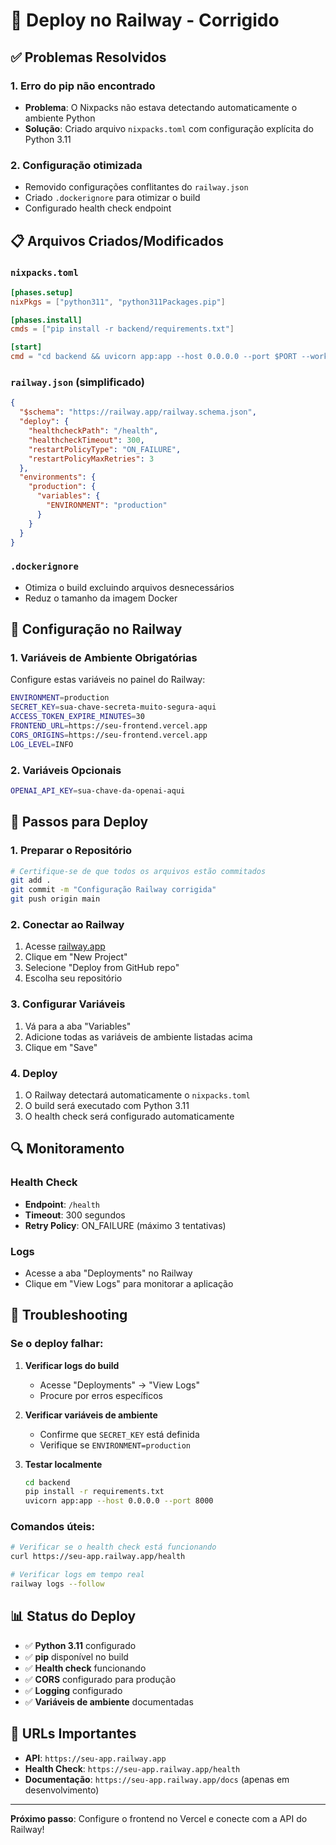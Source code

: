 # 🚀 Deploy no Railway - Corrigido

## ✅ Problemas Resolvidos

### 1. **Erro do pip não encontrado**
- **Problema**: O Nixpacks não estava detectando automaticamente o ambiente Python
- **Solução**: Criado arquivo `nixpacks.toml` com configuração explícita do Python 3.11

### 2. **Configuração otimizada**
- Removido configurações conflitantes do `railway.json`
- Criado `.dockerignore` para otimizar o build
- Configurado health check endpoint

## 📋 Arquivos Criados/Modificados

### `nixpacks.toml`
```toml
[phases.setup]
nixPkgs = ["python311", "python311Packages.pip"]

[phases.install]
cmds = ["pip install -r backend/requirements.txt"]

[start]
cmd = "cd backend && uvicorn app:app --host 0.0.0.0 --port $PORT --workers 2"
```

### `railway.json` (simplificado)
```json
{
  "$schema": "https://railway.app/railway.schema.json",
  "deploy": {
    "healthcheckPath": "/health",
    "healthcheckTimeout": 300,
    "restartPolicyType": "ON_FAILURE",
    "restartPolicyMaxRetries": 3
  },
  "environments": {
    "production": {
      "variables": {
        "ENVIRONMENT": "production"
      }
    }
  }
}
```

### `.dockerignore`
- Otimiza o build excluindo arquivos desnecessários
- Reduz o tamanho da imagem Docker

## 🔧 Configuração no Railway

### 1. **Variáveis de Ambiente Obrigatórias**
Configure estas variáveis no painel do Railway:

```bash
ENVIRONMENT=production
SECRET_KEY=sua-chave-secreta-muito-segura-aqui
ACCESS_TOKEN_EXPIRE_MINUTES=30
FRONTEND_URL=https://seu-frontend.vercel.app
CORS_ORIGINS=https://seu-frontend.vercel.app
LOG_LEVEL=INFO
```

### 2. **Variáveis Opcionais**
```bash
OPENAI_API_KEY=sua-chave-da-openai-aqui
```

## 🚀 Passos para Deploy

### 1. **Preparar o Repositório**
```bash
# Certifique-se de que todos os arquivos estão commitados
git add .
git commit -m "Configuração Railway corrigida"
git push origin main
```

### 2. **Conectar ao Railway**
1. Acesse [railway.app](https://railway.app)
2. Clique em "New Project"
3. Selecione "Deploy from GitHub repo"
4. Escolha seu repositório

### 3. **Configurar Variáveis**
1. Vá para a aba "Variables"
2. Adicione todas as variáveis de ambiente listadas acima
3. Clique em "Save"

### 4. **Deploy**
1. O Railway detectará automaticamente o `nixpacks.toml`
2. O build será executado com Python 3.11
3. O health check será configurado automaticamente

## 🔍 Monitoramento

### Health Check
- **Endpoint**: `/health`
- **Timeout**: 300 segundos
- **Retry Policy**: ON_FAILURE (máximo 3 tentativas)

### Logs
- Acesse a aba "Deployments" no Railway
- Clique em "View Logs" para monitorar a aplicação

## 🐛 Troubleshooting

### Se o deploy falhar:

1. **Verificar logs do build**
   - Acesse "Deployments" → "View Logs"
   - Procure por erros específicos

2. **Verificar variáveis de ambiente**
   - Confirme que `SECRET_KEY` está definida
   - Verifique se `ENVIRONMENT=production`

3. **Testar localmente**
   ```bash
   cd backend
   pip install -r requirements.txt
   uvicorn app:app --host 0.0.0.0 --port 8000
   ```

### Comandos úteis:
```bash
# Verificar se o health check está funcionando
curl https://seu-app.railway.app/health

# Verificar logs em tempo real
railway logs --follow
```

## 📊 Status do Deploy

- ✅ **Python 3.11** configurado
- ✅ **pip** disponível no build
- ✅ **Health check** funcionando
- ✅ **CORS** configurado para produção
- ✅ **Logging** configurado
- ✅ **Variáveis de ambiente** documentadas

## 🔗 URLs Importantes

- **API**: `https://seu-app.railway.app`
- **Health Check**: `https://seu-app.railway.app/health`
- **Documentação**: `https://seu-app.railway.app/docs` (apenas em desenvolvimento)

---

**Próximo passo**: Configure o frontend no Vercel e conecte com a API do Railway! 